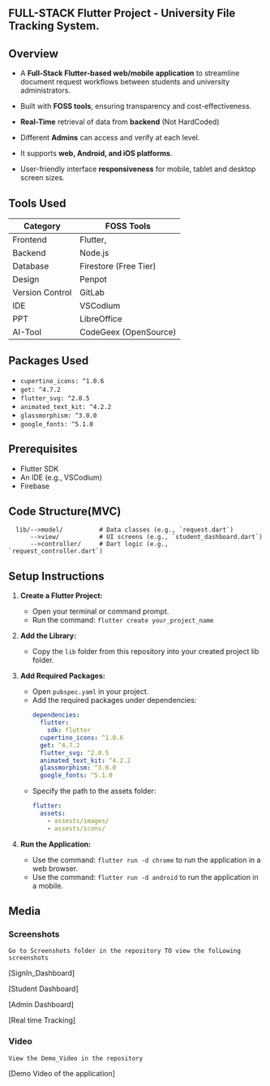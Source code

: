 ## FULL-STACK Flutter Project - University File Tracking System. 

## Overview 

- A **Full-Stack Flutter-based web/mobile application** to streamline document request workflows between students and university administrators.

- Built with **FOSS tools**, ensuring transparency and cost-effectiveness. 

- **Real-Time** retrieval of data from **backend** (Not HardCoded)

- Different **Admins** can access and verify at each level. 

- It supports **web, Android, and iOS platforms**. 

- User-friendly interface **responsiveness** for mobile, tablet and desktop screen sizes.

## Tools Used

| Category       | FOSS Tools                 | 
|----------------|----------------------------|
| Frontend       | Flutter,                   | 
| Backend        | Node.js                    | 
| Database       | Firestore (Free Tier)      |
| Design         | Penpot                     | 
| Version Control| GitLab                     | 
| IDE            | VSCodium                   | 
| PPT            | LibreOffice                |
|AI-Tool         | CodeGeex (OpenSource)      |

## Packages Used

- `cupertino_icons: ^1.0.6`
- `get: ^4.7.2`
- `flutter_svg: ^2.0.5`
- `animated_text_kit: ^4.2.2`
- `glassmorphism: ^3.0.0`
- `google_fonts: ^5.1.0`

## Prerequisites

- Flutter SDK
- An IDE (e.g., VSCodium)
- Firebase

## Code Structure(MVC)

    
      lib/-->model/          # Data classes (e.g., `request.dart`)
          -->view/           # UI screens (e.g., `student_dashboard.dart`)
          -->controller/     # Dart logic (e.g., `request_controller.dart`)

## Setup Instructions

1. **Create a Flutter Project:**
   - Open your terminal or command prompt.
   - Run the command: `flutter create your_project_name`

2. **Add the Library:**
   - Copy the `lib` folder from this repository into your created project lib folder.

3. **Add Required Packages:**
   - Open `pubspec.yaml` in your project.
   - Add the required packages under dependencies:
     ```yaml
     dependencies:
       flutter:
         sdk: flutter
       cupertino_icons: ^1.0.6
       get: ^4.7.2
       flutter_svg: ^2.0.5
       animated_text_kit: ^4.2.2
       glassmorphism: ^3.0.0
       google_fonts: ^5.1.0
     ```
   - Specify the path to the assets folder:
     ```yaml
     flutter:
       assets:
         - assests/images/
         - assests/icons/
     ```

4. **Run the Application:**
   - Use the command: `flutter run -d chrome` to run the application in a web browser.
   - Use the command: `flutter run -d android` to run the application in a mobile.


## Media

### Screenshots
`Go to Screenshots folder in the repository TO view the folLowing screenshots`

[SignIn_Dashboard]

[Student Dashboard]

[Admin Dashboard]

[Real time Tracking]

### Video
`View the Demo_Video in the repository`

 [Demo Video of the application]
